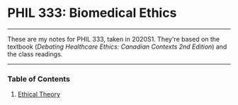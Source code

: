 
# PHIL 333: Biomedical Ethics

---

These are my notes for PHIL 333, taken in 2020S1. They're based on the textbook (*Debating Healthcare Ethics: Canadian Contexts 2nd Edition*) and the class readings.

---

### Table of Contents

1. [Ethical Theory](https://github.com/vaiso/PHIL333-notes/tree/master/1-ethical_theory)
